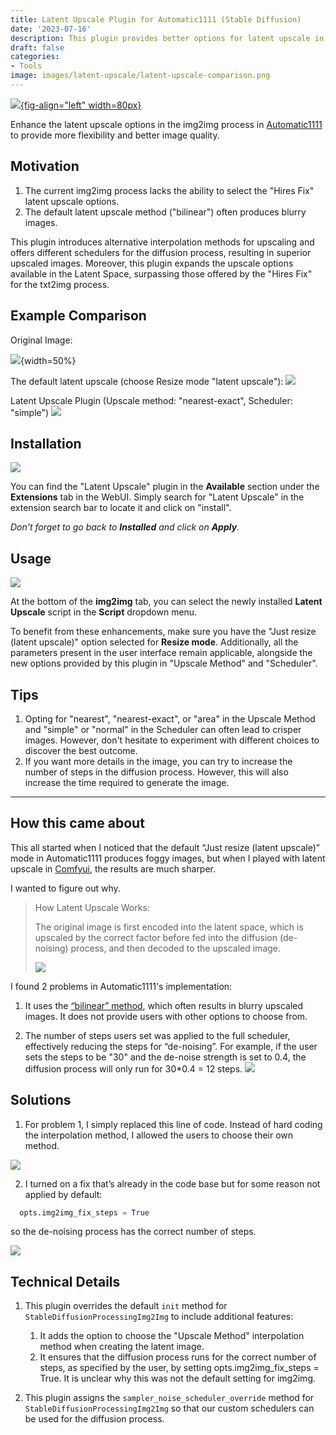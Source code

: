 ```yaml
---
title: Latent Upscale Plugin for Automatic1111 (Stable Diffusion)
date: '2023-07-16'
description: This plugin provides better options for latent upscale in img2img, surpassing those offered by "Hires Fix" for the txt2img process..
draft: false
categories:
- Tools
image: images/latent-upscale/latent-upscale-comparison.png
---
```


[![](../images/icons/github-logo.png){fig-align="left" width=80px}](https://github.com/feynlee/latent-upscale)

Enhance the latent upscale options in the img2img process in [Automatic1111](https://github.com/AUTOMATIC1111/stable-diffusion-webui) to provide more flexibility and better image quality.

## Motivation

1. The current img2img process lacks the ability to select the "Hires Fix" latent upscale options.
2. The default latent upscale method ("bilinear") often produces blurry images.

This plugin introduces alternative interpolation methods for upscaling and offers different schedulers for the diffusion process, resulting in superior upscaled images.
Moreover, this plugin expands the upscale options available in the Latent Space, surpassing those offered by the "Hires Fix" for the txt2img process.

## Example Comparison

Original Image:

![](images/latent-upscale/original.png){width=50%}

The default latent upscale (choose Resize mode "latent upscale"):
![](images/latent-upscale/default.png)

Latent Upscale Plugin (Upscale method: "nearest-exact", Scheduler: "simple")
![](images/latent-upscale/nearest-exact-simple8.png)

## Installation

![](images/latent-upscale/installation-search.png)

You can find the "Latent Upscale" plugin in the **Available** section under the **Extensions** tab in the WebUI.
Simply search for "Latent Upscale" in the extension search bar to locate it and click on "install".

_Don't forget to go back to **Installed** and click on **Apply**._

## Usage

![](images/latent-upscale/usage.png)

At the bottom of the **img2img** tab, you can select the newly installed **Latent Upscale** script in the **Script** dropdown menu.

To benefit from these enhancements, make sure you have the "Just resize (latent upscale)" option selected for **Resize mode**.
Additionally, all the parameters present in the user interface remain applicable, alongside the new options provided by this plugin in "Upscale Method" and "Scheduler".

## Tips

1. Opting for "nearest", "nearest-exact", or "area" in the Upscale Method and "simple" or "normal" in the Scheduler can often lead to crisper images.
   However, don't hesitate to experiment with different choices to discover the best outcome.
2. If you want more details in the image, you can try to increase the number of steps in the diffusion process.
   However, this will also increase the time required to generate the image.

---

## How this came about

This all started when I noticed that the default “Just resize (latent upscale)” mode in Automatic1111 produces foggy images, but when I played with latent upscale in [Comfyui](), the results are much sharper.

I wanted to figure out why.

> How Latent Upscale Works:
>
>The original image is first encoded into the latent space, which is upscaled by the correct factor before fed into the diffusion (de-noising) process, and then decoded to the upscaled image.
>
> ![](images/latent-upscale/img2img_latent_upscale_process.png)

I found 2 problems in Automatic1111's implementation:

1. It uses the [“bilinear” method](https://en.wikipedia.org/wiki/Bilinear_interpolation), which often results in blurry upscaled images.
It does not provide users with other options to choose from.

2. The number of steps users set was applied to the full scheduler, effectively reducing the steps for “de-noising”.
  For example, if the user sets the steps to be "30" and the de-noise strength is set to 0.4, the diffusion process will only run for 30*0.4 = 12 steps.
  ![](images/latent-upscale/default-sigmas.png)

## Solutions

1. For problem 1, I simply replaced this line of code.
  Instead of hard coding the interpolation method, I allowed the users to choose their own method.

  ![](images/latent-upscale/interpolation_method_updates.png)

2. I turned on a fix that’s already in the code base but for some reason not applied by default:

  ```python
    opts.img2img_fix_steps = True
  ```

  so the de-noising process has the correct number of steps.

  ![](images/latent-upscale/fixed-sigmas.png)


## Technical Details

1. This plugin overrides the default `init` method for `StableDiffusionProcessingImg2Img` to include additional features:

   1. It adds the option to choose the "Upscale Method" interpolation method when creating the latent image.
   2. It ensures that the diffusion process runs for the correct number of steps, as specified by the user, by setting opts.img2img_fix_steps = True. It is unclear why this was not the default setting for img2img.

2. This plugin assigns the `sampler_noise_scheduler_override` method for `StableDiffusionProcessingImg2Img` so that our custom schedulers can be used for the diffusion process.
